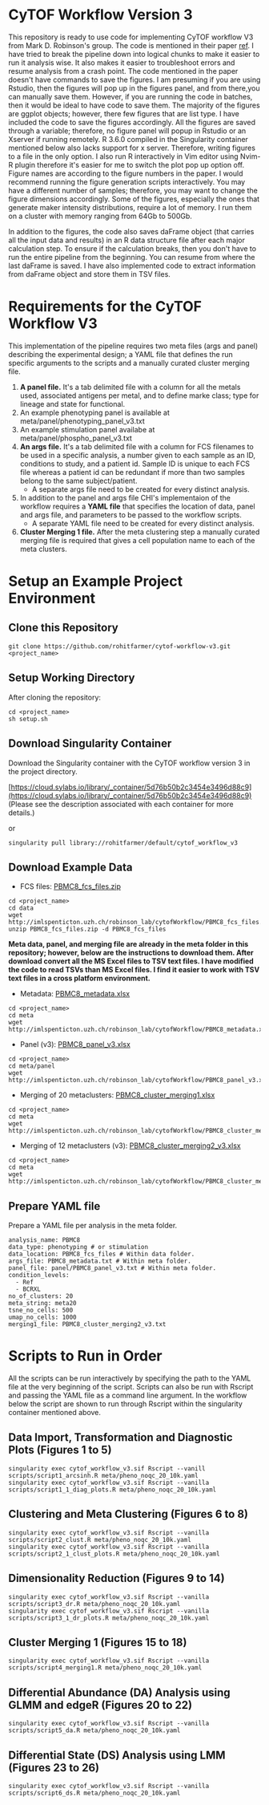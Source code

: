 # CyTOF Workflow Version 3
This repository is ready to use code for implementing CyTOF workflow V3 from Mark D. Robinson's group. The code is mentioned in their paper [ref](https://f1000research.com/articles/6-748/v3). I have tried to break the pipeline down into logical chunks to make it easier to run it analysis wise. It also makes it easier to troubleshoot errors and resume analysis from a crash point. The code mentioned in the paper doesn't have commands to save the figures. I am presuming if you are using Rstudio, then the figures will pop up in the figures panel, and from there,you can manually save them. However, if you are running the code in batches, then it would be ideal to have code to save them. The majority of the figures are ggplot objects; however, there few figures that are list type. I have included the code to save the figures accordingly. All the figures are saved through a variable; therefore, no figure panel will popup in Rstudio or an Xserver if running remotely. R 3.6.0 compiled in the Singularity container mentioned below also lacks support for x server. Therefore, writing figures to a file in the only option. I also run R interactively in Vim editor using Nvim-R plugin therefore it's easier for me to switch the plot pop up option off. Figure names are according to the figure numbers in the paper. I would recommend running the figure generation scripts interactively. You may have a different number of samples; therefore, you may want to change the figure dimensions accordingly. Some of the figures, especially the ones that generate maker intensity distributions, require a lot of memory. I run them on a cluster with memory ranging from 64Gb to 500Gb. 

In addition to the figures, the code also saves daFrame object (that carries all the input data and results) in an R data structure file after each major calculation step. To ensure if the calculation breaks, then you don't have to run the entire pipeline from the beginning. You can resume from where the last daFrame is saved. I have also implemented code to extract information from daFrame object and store them in TSV files.

# Requirements for the CyTOF Workflow V3
This implementation of the pipeline requires two meta files (args and panel) describing the experimental design; a YAML file that defines the run specific arguments to the scripts and a manually curated cluster merging file.

1. **A panel file.** It's a tab delimited file with a column for all the metals used,
   associated antigens per metal, and to define marke class; type for lineage
   and state for functional.
  1. An example phenotyping panel is available at meta/panel/phenotyping_panel_v3.txt
  2. An example stimulation panel availabe at meta/panel/phospho_panel_v3.txt
2. **An args file.** It's a tab delimited file with a column for FCS filenames to be
   used in a specific analysis, a number given to each sample as an ID,
   conditions to study, and a patient id. Sample ID is unique to each FCS file
   whereas a patient id can be redundant if more than two samples belong to the
   same subject/patient. 
   * A separate args file need to be created for every distinct analysis.
3. In addition to the panel and args file CHI's implementaion of the workflow
   requires a **YAML file** that specifies the location of data, panel and args
   file, and parameters to be passed to the workflow scripts.
   * A separate YAML file need to be created for every distinct analysis.
4. **Cluster Merging 1 file.** After the meta clustering step a manually curated merging file is required that gives a cell population name to each of the meta clusters.

# Setup an Example Project Environment 
## Clone this Repository
`git clone https://github.com/rohitfarmer/cytof-workflow-v3.git <project_name>`

## Setup Working Directory
After cloning the repository:
```
cd <project_name>
sh setup.sh
```
## Download Singularity Container
Download the Singularity container with the CyTOF workflow version 3 in the project directory.

[https://cloud.sylabs.io/library/_container/5d76b50b2c3454e3496d88c9](https://cloud.sylabs.io/library/_container/5d76b50b2c3454e3496d88c9)  
(Please see the description associated with each container for more details.) 

or

`singularity pull library://rohitfarmer/default/cytof_workflow_v3`  

## Download Example Data
* FCS files: [PBMC8_fcs_files.zip](http://imlspenticton.uzh.ch/robinson_lab/cytofWorkflow/PBMC8_fcs_files.zip)
```
cd <project_name>
cd data
wget http://imlspenticton.uzh.ch/robinson_lab/cytofWorkflow/PBMC8_fcs_files.zip
unzip PBMC8_fcs_files.zip -d PBMC8_fcs_files
```
**Meta data, panel, and merging file are already in the meta folder in this repository; however, below are the instructions to download them. After download convert all the MS Excel files to TSV text files. I have modified the code to read TSVs than MS Excel files. I find it easier to work with TSV text files in a cross platform environment.** 
* Metadata: [PBMC8_metadata.xlsx](http://imlspenticton.uzh.ch/robinson_lab/cytofWorkflow/PBMC8_metadata.xlsx)
```
cd <project_name>
cd meta
wget http://imlspenticton.uzh.ch/robinson_lab/cytofWorkflow/PBMC8_metadata.xlsx
```

* Panel (v3): [PBMC8_panel_v3.xlsx](http://imlspenticton.uzh.ch/robinson_lab/cytofWorkflow/PBMC8_panel_v3.xlsx)
```
cd <project_name>
cd meta/panel
wget http://imlspenticton.uzh.ch/robinson_lab/cytofWorkflow/PBMC8_panel_v3.xlsx
```

* Merging of 20 metaclusters: [PBMC8_cluster_merging1.xlsx](http://imlspenticton.uzh.ch/robinson_lab/cytofWorkflow/PBMC8_cluster_merging1.xlsx)
```
cd <project_name>
cd meta
wget http://imlspenticton.uzh.ch/robinson_lab/cytofWorkflow/PBMC8_cluster_merging1.xlsx
```

* Merging of 12 metaclusters (v3): [PBMC8_cluster_merging2_v3.xlsx](http://imlspenticton.uzh.ch/robinson_lab/cytofWorkflow/PBMC8_cluster_merging2_v3.xlsx)
```
cd <project_name>
cd meta
wget http://imlspenticton.uzh.ch/robinson_lab/cytofWorkflow/PBMC8_cluster_merging2_v3.xlsx
```

## Prepare YAML file
Prepare a YAML file per analysis in the meta folder.
```
analysis_name: PBMC8
data_type: phenotyping # or stimulation
data_location: PBMC8_fcs_files # Within data folder.
args_file: PBMC8_metadata.txt # Within meta folder.
panel_file: panel/PBMC8_panel_v3.txt # Within meta folder.
condition_levels:
  - Ref
  - BCRXL
no_of_clusters: 20
meta_string: meta20
tsne_no_cells: 500
umap_no_cells: 1000
merging1_file: PBMC8_cluster_merging2_v3.txt
```

# Scripts to Run in Order
All the scripts can be run interactively by specifying the path to the YAML file at the very beginning of the script. Scripts can also be run with Rscript and passing the YAML file as a command line argument. In the workflow below the script are shown to run through Rscript within the singularity container mentioned above.  

## Data Import, Transformation and Diagnostic Plots (Figures 1 to 5)
```
singularity exec cytof_workflow_v3.sif Rscript --vanill scripts/script1_arcsinh.R meta/pheno_noqc_20_10k.yaml
singularity exec cytof_workflow_v3.sif Rscript --vanilla scripts/script1_1_diag_plots.R meta/pheno_noqc_20_10k.yaml
```

## Clustering and Meta Clustering (Figures 6 to 8)
```
singularity exec cytof_workflow_v3.sif Rscript --vanilla scripts/script2_clust.R meta/pheno_noqc_20_10k.yaml
singularity exec cytof_workflow_v3.sif Rscript --vanilla scripts/script2_1_clust_plots.R meta/pheno_noqc_20_10k.yaml 
```

## Dimensionality Reduction (Figures 9 to 14)
```
singularity exec cytof_workflow_v3.sif Rscript --vanilla scripts/script3_dr.R meta/pheno_noqc_20_10k.yaml
singularity exec cytof_workflow_v3.sif Rscript --vanilla scripts/script3_1_dr_plots.R meta/pheno_noqc_20_10k.yaml
```

## Cluster Merging 1 (Figures 15 to 18)
```
singularity exec cytof_workflow_v3.sif Rscript --vanilla scripts/script4_merging1.R meta/pheno_noqc_20_10k.yaml
```

## Differential Abundance (DA) Analysis using GLMM and edgeR (Figures 20 to 22)
```
singularity exec cytof_workflow_v3.sif Rscript --vanilla scripts/script5_da.R meta/pheno_noqc_20_10k.yaml
```

## Differential State (DS) Analysis using LMM (Figures 23 to 26)
```
singularity exec cytof_workflow_v3.sif Rscript --vanilla scripts/script6_ds.R meta/pheno_noqc_20_10k.yaml
```